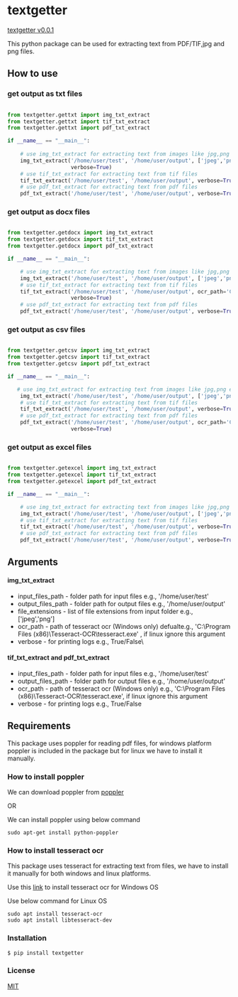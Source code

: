 # textgetter 

[textgetter v0.0.1](https://pypi.org/project/textgetter/)

This python package can be used for extracting text from PDF/TIF,jpg and png files.


## How to use

### get output as txt files 

```python

from textgetter.gettxt import img_txt_extract
from textgetter.gettxt import tif_txt_extract
from textgetter.gettxt import pdf_txt_extract

if __name__ == "__main__":
    
    # use img_txt_extract for extracting text from images like jpg,png etc
    img_txt_extract('/home/user/test', '/home/user/output', ['jpeg','png'],ocr_path='C:\\Program Files (x86)\\Tesseract-OCR\\tesseract.exe',
                    verbose=True)
    # use tif_txt_extract for extracting text from tif files
    tif_txt_extract('/home/user/test', '/home/user/output', verbose=True)
    # use pdf_txt_extract for extracting text from pdf files
    pdf_txt_extract('/home/user/test', '/home/user/output', verbose=True)

```

### get output as docx files 

```python

from textgetter.getdocx import img_txt_extract
from textgetter.getdocx import tif_txt_extract
from textgetter.getdocx import pdf_txt_extract

if __name__ == "__main__":

    # use img_txt_extract for extracting text from images like jpg,png etc
    img_txt_extract('/home/user/test', '/home/user/output', ['jpeg','png'], verbose=True)
    # use tif_txt_extract for extracting text from tif files
    tif_txt_extract('/home/user/test', '/home/user/output', ocr_path='C:\\Program Files (x86)\\Tesseract-OCR\\tesseract.exe',
                    verbose=True)
    # use pdf_txt_extract for extracting text from pdf files
    pdf_txt_extract('/home/user/test', '/home/user/output', verbose=True)


```
### get output as csv files 

```python

from textgetter.getcsv import img_txt_extract
from textgetter.getcsv import tif_txt_extract
from textgetter.getcsv import pdf_txt_extract

if __name__ == "__main__":

   # use img_txt_extract for extracting text from images like jpg,png etc
    img_txt_extract('/home/user/test', '/home/user/output', ['jpeg','png'], verbose=True)
    # use tif_txt_extract for extracting text from tif files
    tif_txt_extract('/home/user/test', '/home/user/output', verbose=True)
    # use pdf_txt_extract for extracting text from pdf files
    pdf_txt_extract('/home/user/test', '/home/user/output', ocr_path='C:\\Program Files (x86)\\Tesseract-OCR\\tesseract.exe',
                    verbose=True)


```
### get output as excel files 

```python

from textgetter.getexcel import img_txt_extract
from textgetter.getexcel import tif_txt_extract
from textgetter.getexcel import pdf_txt_extract

if __name__ == "__main__":

    # use img_txt_extract for extracting text from images like jpg,png etc
    img_txt_extract('/home/user/test', '/home/user/output', ['jpeg','png'], verbose=True)
    # use tif_txt_extract for extracting text from tif files
    tif_txt_extract('/home/user/test', '/home/user/output', verbose=True)
    # use pdf_txt_extract for extracting text from pdf files
    pdf_txt_extract('/home/user/test', '/home/user/output', verbose=True)


```

## Arguments 

#### img_txt_extract

* input_files_path - folder path for input files e.g., '/home/user/test'
* output_files_path - folder path for output files e.g., '/home/user/output'
* file_extensions - list of file extensions from input folder e.g., ['jpeg','png']
* ocr_path - path of tesseract ocr (Windows only) defualte.g., 'C:\\Program Files (x86)\\Tesseract-OCR\\tesseract.exe' , if linux ignore this argument
* verbose - for printing logs e.g., True/False\

#### tif_txt_extract and pdf_txt_extract

* input_files_path - folder path for input files e.g., '/home/user/test'
* output_files_path - folder path for output files e.g., '/home/user/output'
* ocr_path - path of tesseract ocr (Windows only) e.g., 'C:\\Program Files (x86)\\Tesseract-OCR\\tesseract.exe', if linux ignore this argument
* verbose - for printing logs e.g., True/False


## Requirements

This package uses poppler for reading pdf files, for windows platform poppler is included in the package but for linux we have to install it manually.

### How to install poppler

We can download poppler from [poppler](https://poppler.freedesktop.org/) 

OR

We can install poppler using below command 

```
sudo apt-get install python-poppler
```
### How to install tesseract ocr

This package uses tesseract for extracting text from files, we have to install it manually for both windows and linux platforms.

Use this [link](https://digi.bib.uni-mannheim.de/tesseract/) to install tesseract ocr for Windows OS

Use below command for Linux OS

```
sudo apt install tesseract-ocr
sudo apt install libtesseract-dev
```

### Installation

```shell
$ pip install textgetter
```

### License

  [MIT](LICENSE)